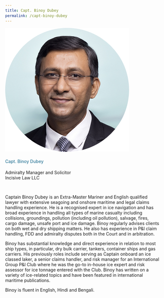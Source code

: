 ```yaml
---
title: Capt. Binoy Dubey
permalink: /capt-binoy-dubey
---
```

<div class="row">
            <div class="col is-3">
              <img src="images/speakers/Binoy-Dubey.png">
            </div>
            <div class="col is-9 speaker-details">
              <h4>Capt. Binoy Dubey</h4>
<p>Admiralty Manager and Solicitor<br>
Incisive Law LLC</p><br>
<p>Captain Binoy Dubey is an Extra-Master Mariner and English qualified lawyer with extensive seagoing and onshore maritime and legal claims handling experience. He is a recognised expert in ice navigation and has broad experience in handling all types of marine casualty including collisions, groundings, pollution (including oil pollution), salvage, fires, cargo damage, unsafe port and ice damage. Binoy regularly advises clients on both wet and dry shipping matters. He also has experience in P&I claim handling, FDD and admiralty disputes both in the Court and in arbitration.</p><p>

Binoy has substantial knowledge and direct experience in relation to most ship types, in particular, dry bulk carrier, tankers, container ships and gas carriers. His previously roles include serving as Captain onboard an ice classed laker, a senior claims handler, and risk manager for an International Group P&I Club where he was the go-to in-house ice expert and risk assessor for ice tonnage entered with the Club. Binoy has written on a variety of ice-related topics and have been featured in international maritime publications. </p><p>

Binoy is fluent in English, Hindi and Bengali.</p>
            </div>
          </div> 
					
<style type="text/css"> 
    .is-left{
      text-align: left;
    }
    h4{
      font-weight: 500; 
      color: #337B9A !important;
    }
     .speaker-details p { text-align: justified; }
  </style>